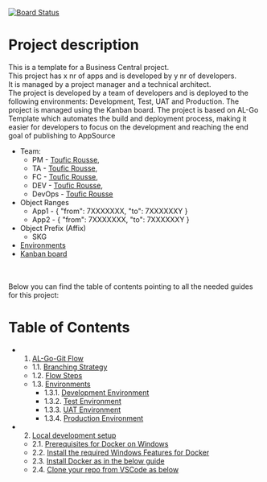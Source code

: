 [![Board Status](https://ciellos.visualstudio.com/6f789900-0db7-46c9-9b00-84e46c577012/12d40337-33b9-431b-8f86-a52195352ee1/_apis/work/boardbadge/7c8cf15d-7ca5-45f8-9a46-e6cb22409844)](https://ciellos.visualstudio.com/6f789900-0db7-46c9-9b00-84e46c577012/_boards/board/t/12d40337-33b9-431b-8f86-a52195352ee1/Microsoft.RequirementCategory)
# Project description 
This is a template for a Business Central project. <br>This project has x nr of apps and is developed by y nr of developers. <br>It is managed by a project manager and a technical architect. <br>The project is developed by a team of developers and is deployed to the following environments: Development, Test, UAT and Production. The project is managed using the Kanban board. The project is based on AL-Go Template which automates the build and deployment process, making it easier for developers to focus on the development and reaching the end goal of publishing to AppSource

- Team:
  - PM - [Toufic Rousse](toufic.rousse@ciellos.com),
  - TA - [Toufic Rousse](toufic.rousse@ciellos.com), 
  - FC - [Toufic Rousse](toufic.rousse@ciellos.com),
  - DEV - [Toufic Rousse](toufic.rousse@ciellos.com),
  - DevOps - [Toufic Rousse](toufic.rousse@ciellos.com)
- Object Ranges 
  - App1 - {
      "from": 7XXXXXXX,
      "to": 7XXXXXXY
    }
  - App2 - {
      "from": 7XXXXXXX,
      "to": 7XXXXXXY
    }
- Object Prefix (Affix)
  - SKG
- [Environments](https://github.com/eh-ciellos/template/blob/e01ee857b4a34d8378db43f87660ba206064096c/ENVIRONMENTS.md)
- [Kanban board](https://ciellos.visualstudio.com/Ciellos%20BC%20git%20flow%20Template/_boards/board/t/Ciellos%20BC%20git%20flow%20Template%20Team/Stories)
<br>
<br>
Below you can find the table of contents pointing to all the needed guides for this project:
<br>

#
# Table of Contents

- 1. [AL-Go-Git Flow](https://github.com/ciellosinc/Ciellos-BC-git-flow-template/blob/main/Guides/BranchFlow.md#1-al-go-git-flow)
   - 1.1. [Branching Strategy](https://github.com/ciellosinc/Ciellos-BC-git-flow-template/blob/main/Guides/BranchFlow.md#11-branching-strategy)
   - 1.2. [Flow Steps](https://github.com/ciellosinc/Ciellos-BC-git-flow-template/blob/main/Guides/BranchFlow.md#12-flow-steps)
   - 1.3. [Environments](https://github.com/ciellosinc/Ciellos-BC-git-flow-template/blob/main/ENVIRONMENTS.md#environments)
      - 1.3.1. [Development Environment](https://businesscentral.dynamics.com/xxxxxxxx-xxxx-xxxx-xxxx-xxxxxxxxxxxx/DEV)
      - 1.3.2. [Test Environment](https://businesscentral.dynamics.com/xxxxxxxx-xxxx-xxxx-xxxx-xxxxxxxxxxxx/TEST)
      - 1.3.3. [UAT Environment](https://businesscentral.dynamics.com/xxxxxxxx-xxxx-xxxx-xxxx-xxxxxxxxxxxx/UAT)
      - 1.3.4. [Production Environment](https://businesscentral.dynamics.com/xxxxxxxx-xxxx-xxxx-xxxx-xxxxxxxxxxxx/PROD)

- 2. [Local development setup](https://github.com/ciellosinc/Ciellos-BC-git-flow-template/blob/main/Guides/LocalDevelopment.md)
   - 2.1. [Prerequisites for Docker on Windows](https://github.com/ciellosinc/Ciellos-BC-git-flow-template/blob/main/Guides/LocalDevelopment.md#21-prerequisites-for-docker-on-windows)
   - 2.2. [Install the required Windows Features for Docker](https://github.com/ciellosinc/Ciellos-BC-git-flow-template/blob/main/Guides/LocalDevelopment.md#22-install-the-required-windows-features-for-docker)
   -  2.3. [Install Docker as in the below guide](https://github.com/ciellosinc/Ciellos-BC-git-flow-template/blob/main/Guides/LocalDevelopment.md#23-install-docker-as-in-the-below-guide)
   -  2.4. [Clone your repo from VSCode as below](https://github.com/ciellosinc/Ciellos-BC-git-flow-template/blob/main/Guides/LocalDevelopment.md#24-clone-your-repo-from-vscode-as-below)
#
